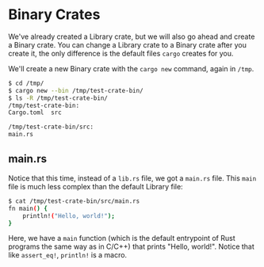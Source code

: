 # Binary Crates

We've already created a Library crate, but we will also go ahead and create a Binary
crate. You can change a Library crate to a Binary crate after you create it, the only
difference is the default files `cargo` creates for you.

We'll create a new Binary crate with the `cargo new` command, again in `/tmp`.

```sh
$ cd /tmp/
$ cargo new --bin /tmp/test-crate-bin/
$ ls -R /tmp/test-crate-bin/
/tmp/test-crate-bin:
Cargo.toml  src

/tmp/test-crate-bin/src:
main.rs
```

## main.rs

Notice that this time, instead of a `lib.rs` file, we got a `main.rs` file. This `main`
file is much less complex than the default Library file:

```sh
$ cat /tmp/test-crate-bin/src/main.rs 
fn main() {
    println!("Hello, world!");
}
```

Here, we have a `main` function (which is the default entrypoint of Rust programs the
same way as in C/C++) that prints "Hello, world!". Notice that like `assert_eq!`,
`println!` is a macro.

